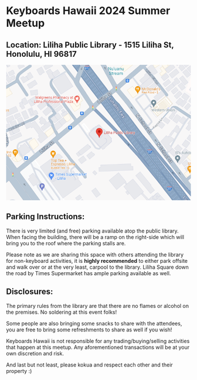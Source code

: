# Keyboards Hawaii 2024 Summer Meetup

## Location: Liliha Public Library - 1515 Liliha St, Honolulu, HI 96817

![](images/2024/lilihalibrary.png)

## Parking Instructions:

There is very limited (and free) parking available atop the public library. When facing the building, there will be a ramp on the right-side which will bring you to the roof where the parking stalls are.

Please note as we are sharing this space with others attending the library for non-keyboard activities, it is **highly recommended** to either park offsite and walk over or at the very least, carpool to the library. Liliha Square down the road by Times Supermarket has ample parking available as well.

## Disclosures:

The primary rules from the library are that there are no flames or alcohol on the premises. No soldering at this event folks!

Some people are also bringing some snacks to share with the attendees, you are free to bring some refreshments to share as well if you wish!

Keyboards Hawaii is not responsible for any trading/buying/selling activities that happen at this meetup. Any aforementioned transactions will be at your own discretion and risk.

And last but not least, please kokua and respect each other and their property :)